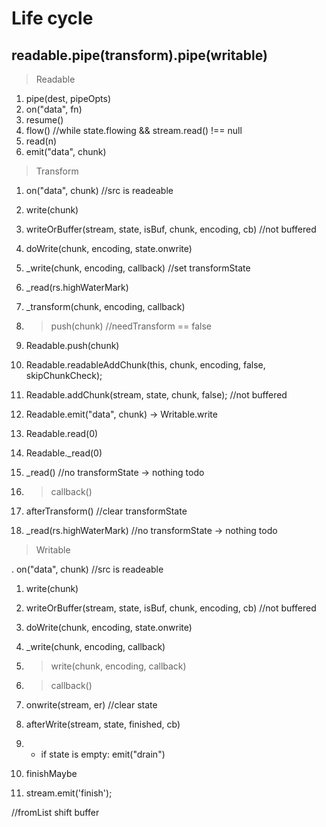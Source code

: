 
# Life cycle

## readable.pipe(transform).pipe(writable)

> Readable

1. pipe(dest, pipeOpts)
1. on("data", fn) 
1. resume()
1. flow() //while state.flowing && stream.read() !== null
1. read(n) 
1. emit("data", chunk)

> Transform

1. on("data", chunk)    //src is readeable
1. write(chunk)
1. writeOrBuffer(stream, state, isBuf, chunk, encoding, cb) //not buffered
1. doWrite(chunk, encoding, state.onwrite)
1. _write(chunk, encoding, callback) //set transformState
1. _read(rs.highWaterMark)
1. _transform(chunk, encoding, callback)

1. > push(chunk)  //needTransform == false
1. Readable.push(chunk)
1. Readable.readableAddChunk(this, chunk, encoding, false, skipChunkCheck);
1. Readable.addChunk(stream, state, chunk, false); //not buffered
1. Readable.emit("data", chunk) -> Writable.write
1. Readable.read(0)
1. Readable._read(0)
1. _read() //no transformState -> nothing todo

1. > callback()
1. afterTransform()         //clear transformState
1. _read(rs.highWaterMark)  //no transformState -> nothing todo

> Writable

. on("data", chunk)    //src is readeable
1. write(chunk)
1. writeOrBuffer(stream, state, isBuf, chunk, encoding, cb) //not buffered
1. doWrite(chunk, encoding, state.onwrite)
1. _write(chunk, encoding, callback)
1. > write(chunk, encoding, callback)

1. > callback()
1. onwrite(stream, er) //clear state
1. afterWrite(stream, state, finished, cb)
1. * if state is empty:  emit("drain")

1. finishMaybe
1. stream.emit('finish');

//fromList shift buffer 




